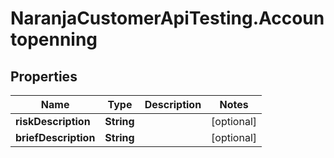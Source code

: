 # NaranjaCustomerApiTesting.Accountopenning

## Properties

Name | Type | Description | Notes
------------ | ------------- | ------------- | -------------
**riskDescription** | **String** |  | [optional] 
**briefDescription** | **String** |  | [optional] 


